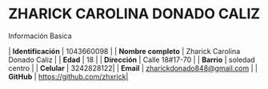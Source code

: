 # ZHARICK CAROLINA DONADO CALIZ
Información Basica

| **Identificación**  | 1043660098 |
| **Nombre completo** | Zharick Carolina Donado Caliz |
| **Edad**            | 18 |
| **Dirección** | Calle 18#17-70 |
| **Barrio** | soledad centro |
| **Celular** | 3242828122|
| **Email** | zharickdonado848@gmail.com |
| **GitHub** | https://github.com/zhxrick|

